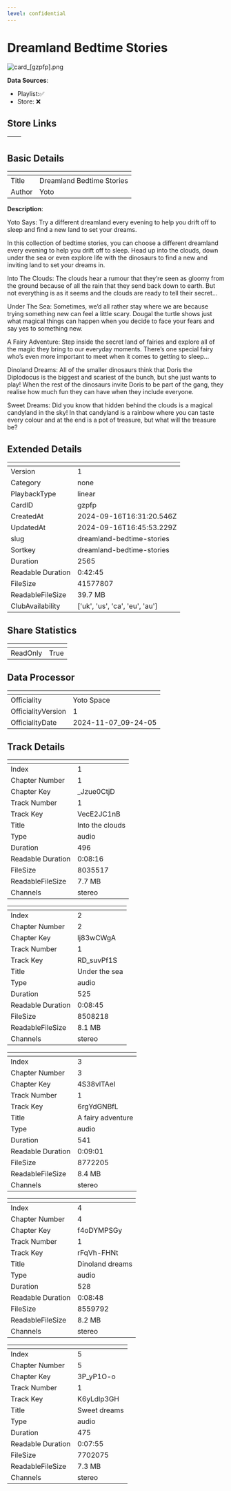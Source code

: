 ```yaml
---
level: confidential
---
```

# Dreamland Bedtime Stories

![card_[gzpfp].png](../../img/cards/card_[gzpfp].png)

**Data Sources**: 

- Playlist:✅
- Store: ❌


## Store Links

| <!-- --> | <!-- --> |
| - | - |


## Basic Details

| <!-- --> | <!-- --> |
| - | - |
| Title | Dreamland Bedtime Stories |
| Author | Yoto |

**Description**:

Yoto Says: Try a different dreamland every evening to help you drift off to sleep and find a new land to set your dreams. 

In this collection of bedtime stories, you can choose a different dreamland every evening to help you drift off to sleep. Head up into the clouds, down under the sea or even explore life with the dinosaurs to find a new and inviting land to set your dreams in.   

Into The Clouds: The clouds hear a rumour that they’re seen as gloomy from the ground because of all the rain that they send back down to earth. But not everything is as it seems and the clouds are ready to tell their secret... 

Under The Sea: Sometimes, we’d all rather stay where we are because trying something new can feel a little scary. Dougal the turtle shows just what magical things can happen when you decide to face your fears and say yes to something new.  

A Fairy Adventure: Step inside the secret land of fairies and explore all of the magic they bring to our everyday moments. There’s one special fairy who’s even more important to meet when it comes to getting to sleep... 

Dinoland Dreams: All of the smaller dinosaurs think that Doris the Diplodocus is the biggest and scariest of the bunch, but she just wants to play! When the rest of the dinosaurs invite Doris to be part of the gang, they realise how much fun they can have when they include everyone. 

Sweet Dreams: Did you know that hidden behind the clouds is a magical candyland in the sky! In that candyland is a rainbow where you can taste every colour and at the end is a pot of treasure, but what will the treasure be? 


## Extended Details

| <!-- --> | <!-- --> |
| - | - |
| Version | 1 |
| Category | none |
| PlaybackType | linear |
| CardID | gzpfp |
| CreatedAt | 2024-09-16T16:31:20.546Z |
| UpdatedAt | 2024-09-16T16:45:53.229Z |
| slug | dreamland-bedtime-stories |
| Sortkey | dreamland-bedtime-stories |
| Duration | 2565 |
| Readable Duration | 0:42:45 |
| FileSize | 41577807 |
| ReadableFileSize | 39.7 MB |
| ClubAvailability | ['uk', 'us', 'ca', 'eu', 'au'] |


## Share Statistics

| <!-- --> | <!-- --> |
| - | - |
| ReadOnly | True |


## Data Processor

| <!-- --> | <!-- --> |
| - | - |
| Officiality | Yoto Space
| OfficialityVersion | 1
| OfficialityDate | 2024-11-07_09-24-05


## Track Details

| <!-- --> | <!-- --> |
| - | - |
| Index | 1 |
| Chapter Number | 1 |
| Chapter Key | _Jzue0CtjD |
| Track Number | 1 |
| Track Key | VecE2JC1nB |
| Title | Into the clouds |
| Type | audio |
| Duration | 496 |
| Readable Duration | 0:08:16 |
| FileSize | 8035517 |
| ReadableFileSize | 7.7 MB |
| Channels | stereo |

| <!-- --> | <!-- --> |
| - | - |
| Index | 2 |
| Chapter Number | 2 |
| Chapter Key | lj83wCWgA |
| Track Number | 1 |
| Track Key | RD_suvPf1S |
| Title | Under the sea |
| Type | audio |
| Duration | 525 |
| Readable Duration | 0:08:45 |
| FileSize | 8508218 |
| ReadableFileSize | 8.1 MB |
| Channels | stereo |

| <!-- --> | <!-- --> |
| - | - |
| Index | 3 |
| Chapter Number | 3 |
| Chapter Key | 4S38vlTAeI |
| Track Number | 1 |
| Track Key | 6rgYdGNBfL |
| Title | A fairy adventure |
| Type | audio |
| Duration | 541 |
| Readable Duration | 0:09:01 |
| FileSize | 8772205 |
| ReadableFileSize | 8.4 MB |
| Channels | stereo |

| <!-- --> | <!-- --> |
| - | - |
| Index | 4 |
| Chapter Number | 4 |
| Chapter Key | f4oDYMPSGy |
| Track Number | 1 |
| Track Key | rFqVh-FHNt |
| Title | Dinoland dreams |
| Type | audio |
| Duration | 528 |
| Readable Duration | 0:08:48 |
| FileSize | 8559792 |
| ReadableFileSize | 8.2 MB |
| Channels | stereo |

| <!-- --> | <!-- --> |
| - | - |
| Index | 5 |
| Chapter Number | 5 |
| Chapter Key | 3P_yP1O-o |
| Track Number | 1 |
| Track Key | K6yLdlp3GH |
| Title | Sweet dreams |
| Type | audio |
| Duration | 475 |
| Readable Duration | 0:07:55 |
| FileSize | 7702075 |
| ReadableFileSize | 7.3 MB |
| Channels | stereo |

